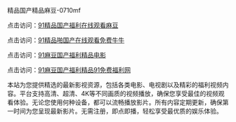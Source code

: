 精品国产精品麻豆-0710mf

点击访问：<a href="https://heiliaoll4qsx.pages.dev">91精品国产福利在线观看麻豆</a>

点击访问：<a href="https://heiliaowzu4ur.pages.dev">91精品啪国产在线观看免费牛牛</a>

点击访问：<a href="https://heiliaozj3tjd.pages.dev">91麻豆国产福利精品电影</a>

点击访问：<a href="https://heiliaoe8ajia.pages.dev">91麻豆国产福利精品91免费福利网</a>

本站为您提供精选的最新影视资源，包括各类电影、电视剧以及精彩的福利视频内容。平台支持高清、超清、4K等不同画质的视频播放，确保您享受最佳的视频观看体验。无论您使用何种设备，都可以流畅播放影片。所有内容定期更新，确保第一时间为您呈现最新影片。无需注册，即点即播，轻松享受最优质的娱乐体验。

<span style="display:none;">[Canonical link](https://github.com/td20250710/td04 ）</span>
